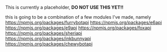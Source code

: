 This is currently a placeholder, **DO NOT USE THIS YET!!**

this is going to be a combination of a few modules I've made, namely
https://npmjs.org/packages/furrybotapi
https://npmjs.org/packages/e6api
https://npmjs.org/packages/e9api
https://npmjs.org/packages/foxapi
https://npmjs.org/packages/sheriapi
https://npmjs.org/packages/inkbunnyapi
https://npmjs.org/packages/chewybotapi
